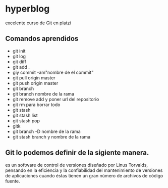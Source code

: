 # hyperblog
excelente curso de Git en platzi 

## Comandos aprendidos 
* git init
* git log 
* git diff
* git add .
* giy commit -am"nombre de el commit"
* git pull origin master 
* git push origin master 
* git branch 
* git branch nombre de la rama 
* git remove add y poner url del repositorio
* git rm para borrar todo
* git stash 
* git stash list 
* git stash pop
* gitk
* git branch -D nombre de la rama
* git stash branch y nombre de la rama
## Git lo podemos definir de la sigiente manera.
es un software de control de versiones diseñado por Linus Torvalds, pensando en la eficiencia y la confiabilidad del mantenimiento de versiones de aplicaciones cuando éstas tienen un gran número de archivos de código fuente.

